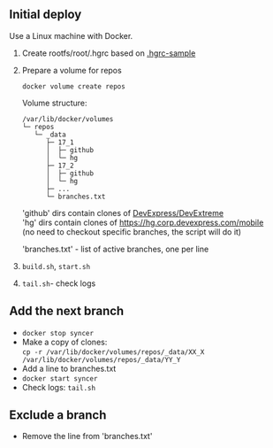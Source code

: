 ## Initial deploy

Use a Linux machine with Docker.

1. Create rootfs/root/.hgrc based on [.hgrc-sample](rootfs/root/.hgrc-sample)

2. Prepare a volume for repos

   ```
   docker volume create repos
   ```
   
    Volume structure:
    
    ```
    /var/lib/docker/volumes
    └─ repos
       └─ _data
          ├─ 17_1
          │  ├─ github
          │  └─ hg
          ├─ 17_2
          │  ├─ github
          │  └─ hg
          ├─ ...
          └─ branches.txt
    ```
    
    'github' dirs contain clones of [DevExpress/DevExtreme](https://github.com/DevExpress/DevExtreme)  
    'hg' dirs contain clones of https://hg.corp.devexpress.com/mobile  
    (no need to checkout specific branches, the script will do it)
    
    'branches.txt' - list of active branches, one per line

3. `build.sh`,  `start.sh`

4. `tail.sh`- check logs

## Add the next branch

- `docker stop syncer`
- Make a copy of clones:  
  `cp -r /var/lib/docker/volumes/repos/_data/XX_X /var/lib/docker/volumes/repos/_data/YY_Y`
- Add a line to branches.txt
- `docker start syncer`
- Check logs: `tail.sh`

## Exclude a branch
- Remove the line from 'branches.txt'
